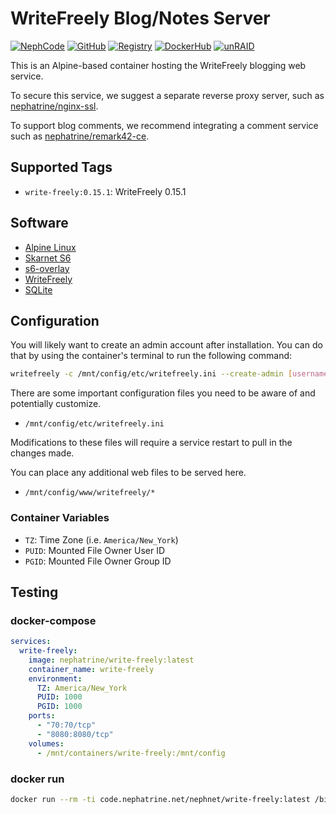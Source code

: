 <!--
SPDX-FileCopyrightText: 2023-2025 Daniel Wolf <nephatrine@gmail.com>
SPDX-License-Identifier: ISC
-->

# WriteFreely Blog/Notes Server

[![NephCode](https://img.shields.io/static/v1?label=Git&message=NephCode&color=teal)](https://code.nephatrine.net/NephNET/docker-write-freely)
[![GitHub](https://img.shields.io/static/v1?label=Git&message=GitHub&color=teal)](https://github.com/nephatrine/docker-write-freely)
[![Registry](https://img.shields.io/static/v1?label=OCI&message=NephCode&color=blue)](https://code.nephatrine.net/NephNET/-/packages/container/write-freely/latest)
[![DockerHub](https://img.shields.io/static/v1?label=OCI&message=DockerHub&color=blue)](https://hub.docker.com/repository/docker/nephatrine/write-freely/general)
[![unRAID](https://img.shields.io/static/v1?label=unRAID&message=template&color=orange)](https://code.nephatrine.net/NephNET/unraid-containers)

This is an Alpine-based container hosting the WriteFreely blogging web service.

To secure this service, we suggest a separate reverse proxy server, such as
[nephatrine/nginx-ssl](https://hub.docker.com/repository/docker/nephatrine/nginx-ssl/general).

To support blog comments, we recommend integrating a comment service such as
[nephatrine/remark42-ce](https://hub.docker.com/repository/docker/nephatrine/remark42-ce/general).

## Supported Tags

- `write-freely:0.15.1`: WriteFreely 0.15.1

## Software

- [Alpine Linux](https://alpinelinux.org/)
- [Skarnet S6](https://skarnet.org/software/s6/)
- [s6-overlay](https://github.com/just-containers/s6-overlay)
- [WriteFreely](https://writefreely.org/)
- [SQLite](https://sqlite.org/)

## Configuration

You will likely want to create an admin account after installation. You can do
that by using the container's terminal to run the following command:

```bash
writefreely -c /mnt/config/etc/writefreely.ini --create-admin [username]:[password]
```

There are some important configuration files you need to be aware of and
potentially customize.

- `/mnt/config/etc/writefreely.ini`

Modifications to these files will require a service restart to pull in the
changes made.

You can place any additional web files to be served here.

- `/mnt/config/www/writefreely/*`

### Container Variables

- `TZ`: Time Zone (i.e. `America/New_York`)
- `PUID`: Mounted File Owner User ID
- `PGID`: Mounted File Owner Group ID

## Testing

### docker-compose

```yaml
services:
  write-freely:
    image: nephatrine/write-freely:latest
    container_name: write-freely
    environment:
      TZ: America/New_York
      PUID: 1000
      PGID: 1000
    ports:
      - "70:70/tcp"
      - "8080:8080/tcp"
    volumes:
      - /mnt/containers/write-freely:/mnt/config
```

### docker run

```bash
docker run --rm -ti code.nephatrine.net/nephnet/write-freely:latest /bin/bash
```
